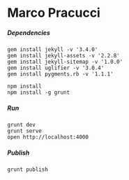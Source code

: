# Marco Pracucci


##### Dependencies

```
gem install jekyll -v '3.4.0'
gem install jekyll-assets -v '2.2.8'
gem install jekyll-sitemap -v '1.0.0'
gem install uglifier -v '3.0.4'
gem install pygments.rb -v '1.1.1'

npm install
npm install -g grunt
```

##### Run

```
grunt dev
grunt serve
open http://localhost:4000
```

##### Publish

```
grunt publish
```
